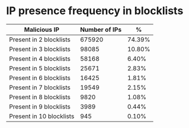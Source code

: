 # IP presence frequency in blocklists
| Malicious IP | Number of IPs | % |
|----|----|----|
| Present in 2 blocklists | 675920 | 74.39% |
| Present in 3 blocklists | 98085 | 10.80% |
| Present in 4 blocklists | 58168 | 6.40% |
| Present in 5 blocklists | 25671 | 2.83% |
| Present in 6 blocklists | 16425 | 1.81% |
| Present in 7 blocklists | 19549 | 2.15% |
| Present in 8 blocklists | 9820 | 1.08% |
| Present in 9 blocklists | 3989 | 0.44% |
| Present in 10 blocklists | 945 | 0.10% |
